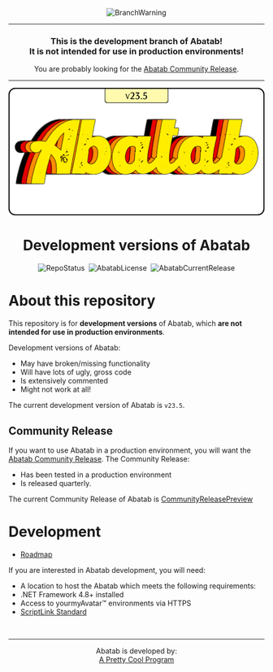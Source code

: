 <div align="center">

  ![BranchWarning](https://img.shields.io/badge/WARNING-THIS%20IS%20BETA%20SOFTWARE-FF160C?style=for-the-badge)
  
  ***

  <h3>

  **This is the development branch of Abatab!<br>
    It is not intended for use in production environments!**

  </h3>

  You are probably looking for the [Abatab Community Release](https://github.com/spectrum-health-systems/Abatab-Community-Release).

  ***

  ![AbatabLogo](./.github/images/logo/app/AbatabLogo-v23.5.png)

# Development versions of Abatab

  ![RepoStatus](https://img.shields.io/badge/status-Active-brightgreen?style=flat)&nbsp;&nbsp;![AbatabLicense](https://img.shields.io/github/license/spectrum-health-systems/abatab)&nbsp;&nbsp;![AbatabCurrentRelease](https://img.shields.io/github/v/release/spectrum-health-systems/Abatab?style=flat)

</div>

# About this repository

This repository is for **development versions** of Abatab, which **are not intended for use in production environments**.

Development versions of Abatab:
* May have broken/missing functionality
* Will have lots of ugly, gross code
* Is extensively commented
* Might not work at all!

The current development version of Abatab is `v23.5`.

## Community Release

If you want to use Abatab in a production environment, you will want the [Abatab Community Release](https://github.com/spectrum-health-systems/Abatab-Community-Release). The Community Release:

* Has been tested in a production environment
* Is released quarterly.

The current Community Release of Abatab is [CommunityReleasePreview](https://github.com/spectrum-health-systems/Abatab-Community-Release)

# Development

* [Roadmap](https://github.com/orgs/spectrum-health-systems/projects/25/views/2)

If you are interested in Abatab development, you will need:

* A location to host the Abatab which meets the following requirements:
* .NET Framework 4.8+ installed
* Access to yourmyAvatar™ environments via HTTPS
* [ScriptLink Standard](https://github.com/rcskids/ScriptLinkStandard)

<br>

<div align="center">

***

Abatab is developed by:<br>
[A Pretty Cool Program](https://github.com/APrettyCoolProgram)

</div>
